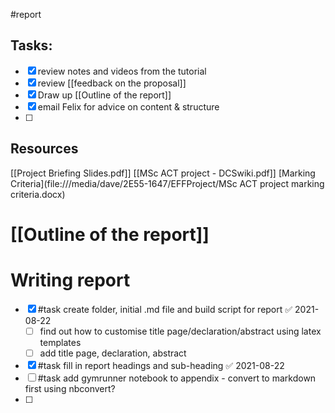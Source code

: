#report
## Tasks:
- [x] review notes and videos from the tutorial
- [x] review [[feedback on the proposal]]
- [x] Draw up [[Outline of the report]]
- [x] email Felix for advice on content & structure
- [ ] 


## Resources
[[Project Briefing Slides.pdf]]
[[MSc ACT project - DCSwiki.pdf]]
[Marking Criteria](file:///media/dave/2E55-1647/EFFProject/MSc ACT project marking criteria.docx)

# [[Outline of the report]]

# Writing report
- [x] #task create folder, initial .md file and build script for report ✅ 2021-08-22
    - [ ] find out how to customise title page/declaration/abstract using latex templates
    - [ ] add title page, declaration, abstract
- [x] #task fill in report headings and sub-heading ✅ 2021-08-22
- [ ] #task add gymrunner notebook to appendix - convert to markdown first using nbconvert?
- [ ] 


